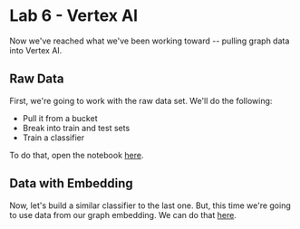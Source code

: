 # Lab 6 - Vertex AI
Now we've reached what we've been working toward -- pulling graph data into Vertex AI.

## Raw Data
First, we're going to work with the raw data set.  We'll do the following:
* Pull it from a bucket
* Break into train and test sets
* Train a classifier

To do that, open the notebook [here](vertexai-raw.ipynb).

## Data with Embedding
Now, let's build a similar classifier to the last one.  But, this time we're going to use data from our graph embedding.  We can do that [here](vertexai-embedding.ipynb).
